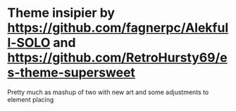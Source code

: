 # Theme insipier by https://github.com/fagnerpc/Alekfull-SOLO and https://github.com/RetroHursty69/es-theme-supersweet
Pretty much as mashup of two with new art and some adjustments to element placing
